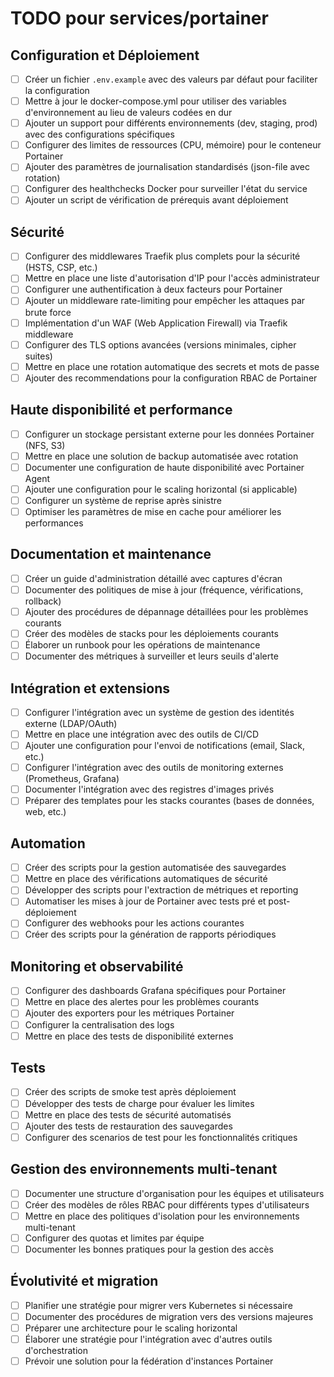 # TODO pour services/portainer

## Configuration et Déploiement

- [ ] Créer un fichier `.env.example` avec des valeurs par défaut pour faciliter la configuration
- [ ] Mettre à jour le docker-compose.yml pour utiliser des variables d'environnement au lieu de valeurs codées en dur
- [ ] Ajouter un support pour différents environnements (dev, staging, prod) avec des configurations spécifiques
- [ ] Configurer des limites de ressources (CPU, mémoire) pour le conteneur Portainer
- [ ] Ajouter des paramètres de journalisation standardisés (json-file avec rotation)
- [ ] Configurer des healthchecks Docker pour surveiller l'état du service
- [ ] Ajouter un script de vérification de prérequis avant déploiement

## Sécurité

- [ ] Configurer des middlewares Traefik plus complets pour la sécurité (HSTS, CSP, etc.)
- [ ] Mettre en place une liste d'autorisation d'IP pour l'accès administrateur
- [ ] Configurer une authentification à deux facteurs pour Portainer
- [ ] Ajouter un middleware rate-limiting pour empêcher les attaques par brute force
- [ ] Implémentation d'un WAF (Web Application Firewall) via Traefik middleware
- [ ] Configurer des TLS options avancées (versions minimales, cipher suites)
- [ ] Mettre en place une rotation automatique des secrets et mots de passe
- [ ] Ajouter des recommendations pour la configuration RBAC de Portainer

## Haute disponibilité et performance

- [ ] Configurer un stockage persistant externe pour les données Portainer (NFS, S3)
- [ ] Mettre en place une solution de backup automatisée avec rotation
- [ ] Documenter une configuration de haute disponibilité avec Portainer Agent
- [ ] Ajouter une configuration pour le scaling horizontal (si applicable)
- [ ] Configurer un système de reprise après sinistre
- [ ] Optimiser les paramètres de mise en cache pour améliorer les performances

## Documentation et maintenance

- [ ] Créer un guide d'administration détaillé avec captures d'écran
- [ ] Documenter des politiques de mise à jour (fréquence, vérifications, rollback)
- [ ] Ajouter des procédures de dépannage détaillées pour les problèmes courants
- [ ] Créer des modèles de stacks pour les déploiements courants
- [ ] Élaborer un runbook pour les opérations de maintenance
- [ ] Documenter des métriques à surveiller et leurs seuils d'alerte

## Intégration et extensions

- [ ] Configurer l'intégration avec un système de gestion des identités externe (LDAP/OAuth)
- [ ] Mettre en place une intégration avec des outils de CI/CD
- [ ] Ajouter une configuration pour l'envoi de notifications (email, Slack, etc.)
- [ ] Configurer l'intégration avec des outils de monitoring externes (Prometheus, Grafana)
- [ ] Documenter l'intégration avec des registres d'images privés
- [ ] Préparer des templates pour les stacks courantes (bases de données, web, etc.)

## Automation

- [ ] Créer des scripts pour la gestion automatisée des sauvegardes
- [ ] Mettre en place des vérifications automatiques de sécurité
- [ ] Développer des scripts pour l'extraction de métriques et reporting
- [ ] Automatiser les mises à jour de Portainer avec tests pré et post-déploiement
- [ ] Configurer des webhooks pour les actions courantes
- [ ] Créer des scripts pour la génération de rapports périodiques

## Monitoring et observabilité

- [ ] Configurer des dashboards Grafana spécifiques pour Portainer
- [ ] Mettre en place des alertes pour les problèmes courants
- [ ] Ajouter des exporters pour les métriques Portainer
- [ ] Configurer la centralisation des logs
- [ ] Mettre en place des tests de disponibilité externes

## Tests

- [ ] Créer des scripts de smoke test après déploiement
- [ ] Développer des tests de charge pour évaluer les limites
- [ ] Mettre en place des tests de sécurité automatisés
- [ ] Ajouter des tests de restauration des sauvegardes
- [ ] Configurer des scenarios de test pour les fonctionnalités critiques

## Gestion des environnements multi-tenant

- [ ] Documenter une structure d'organisation pour les équipes et utilisateurs
- [ ] Créer des modèles de rôles RBAC pour différents types d'utilisateurs
- [ ] Mettre en place des politiques d'isolation pour les environnements multi-tenant
- [ ] Configurer des quotas et limites par équipe
- [ ] Documenter les bonnes pratiques pour la gestion des accès

## Évolutivité et migration

- [ ] Planifier une stratégie pour migrer vers Kubernetes si nécessaire
- [ ] Documenter des procédures de migration vers des versions majeures
- [ ] Préparer une architecture pour le scaling horizontal
- [ ] Élaborer une stratégie pour l'intégration avec d'autres outils d'orchestration
- [ ] Prévoir une solution pour la fédération d'instances Portainer